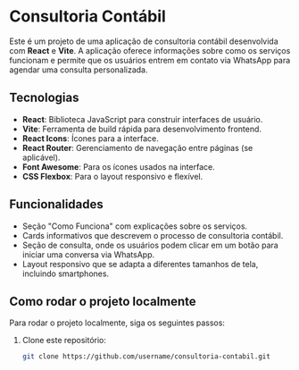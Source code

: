 # Consultoria Contábil

Este é um projeto de uma aplicação de consultoria contábil desenvolvida com **React** e **Vite**. A aplicação oferece informações sobre como os serviços funcionam e permite que os usuários entrem em contato via WhatsApp para agendar uma consulta personalizada.

## Tecnologias

- **React**: Biblioteca JavaScript para construir interfaces de usuário.
- **Vite**: Ferramenta de build rápida para desenvolvimento frontend.
- **React Icons**: Ícones para a interface.
- **React Router**: Gerenciamento de navegação entre páginas (se aplicável).
- **Font Awesome**: Para os ícones usados na interface.
- **CSS Flexbox**: Para o layout responsivo e flexível.

## Funcionalidades

- Seção "Como Funciona" com explicações sobre os serviços.
- Cards informativos que descrevem o processo de consultoria contábil.
- Seção de consulta, onde os usuários podem clicar em um botão para iniciar uma conversa via WhatsApp.
- Layout responsivo que se adapta a diferentes tamanhos de tela, incluindo smartphones.

## Como rodar o projeto localmente

Para rodar o projeto localmente, siga os seguintes passos:

1. Clone este repositório:
   ```bash
   git clone https://github.com/username/consultoria-contabil.git
